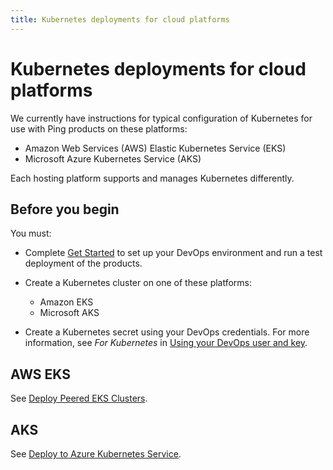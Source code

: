 ```yaml
---
title: Kubernetes deployments for cloud platforms
---
```

# Kubernetes deployments for cloud platforms

We currently have instructions for typical configuration of Kubernetes for use with Ping products on these platforms:

* Amazon Web Services (AWS) Elastic Kubernetes Service (EKS)
* Microsoft Azure Kubernetes Service (AKS)

Each hosting platform supports and manages Kubernetes differently.

## Before you begin

You must:

* Complete [Get Started](../get-started/introduction.md) to set up your DevOps environment and run a test deployment of the products.
* Create a Kubernetes cluster on one of these platforms:
    * Amazon EKS
    * Microsoft AKS

* Create a Kubernetes secret using your DevOps credentials. For more information, see *For Kubernetes*  in [Using your DevOps user and key](../how-to/devopsUserKey.md).

## AWS EKS

See [Deploy Peered EKS Clusters](deployK8s-AWS.md).

## AKS

See [Deploy to Azure Kubernetes Service](deployK8s-AKS.md).